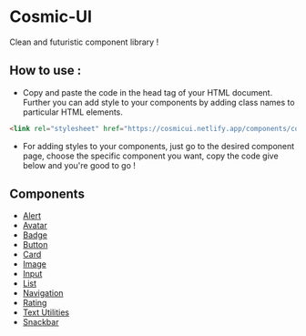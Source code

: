# Cosmic-UI

Clean and futuristic component library !

## How to use :

- Copy and paste the code in the head tag of your HTML document. Further you can add style to your components by adding class names to particular HTML elements.

```HTML
<link rel="stylesheet" href="https://cosmicui.netlify.app/components/component.css" />
```

- For adding styles to your components, just go to the desired component page, choose the specific component you want, copy the code give below and you're good to go !

## Components

- [Alert](https://cosmicui.netlify.app/components/alert/alert.html)
- [Avatar](https://cosmicui.netlify.app/components/avatar/avatar.html)
- [Badge](https://cosmicui.netlify.app/components/badge/badge.html)
- [Button](https://cosmicui.netlify.app/components/button/button.html)
- [Card](https://cosmicui.netlify.app/components/cards/cards.html)
- [Image](https://cosmicui.netlify.app/components/image/image.html)
- [Input](https://cosmicui.netlify.app/components/input/input.html)
- [List](https://cosmicui.netlify.app/components/lists/lists.html)
- [Navigation](https://cosmicui.netlify.app/components/navigation/navigation.html)
- [Rating](https://cosmicui.netlify.app/components/rating/rating.html)
- [Text Utilities](https://cosmicui.netlify.app/components/text-utilities/text.html)
- [Snackbar](https://cosmicui.netlify.app/components/snackbar/snackbar.html)
